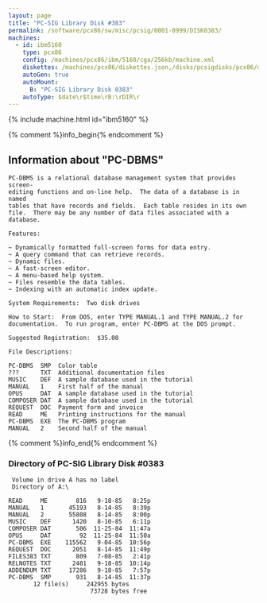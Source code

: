 ```yaml
---
layout: page
title: "PC-SIG Library Disk #383"
permalink: /software/pcx86/sw/misc/pcsig/0001-0999/DISK0383/
machines:
  - id: ibm5160
    type: pcx86
    config: /machines/pcx86/ibm/5160/cga/256kb/machine.xml
    diskettes: /machines/pcx86/diskettes.json,/disks/pcsigdisks/pcx86/diskettes.json
    autoGen: true
    autoMount:
      B: "PC-SIG Library Disk 0383"
    autoType: $date\r$time\rB:\rDIR\r
---
```


{% include machine.html id="ibm5160" %}

{% comment %}info_begin{% endcomment %}

## Information about "PC-DBMS"

    PC-DBMS is a relational database management system that provides screen-
    editing functions and on-line help.  The data of a database is in named
    tables that have records and fields.  Each table resides in its own
    file.  There may be any number of data files associated with a
    database.
    
    Features:
    
    ~ Dynamically formatted full-screen forms for data entry.
    ~ A query command that can retrieve records.
    ~ Dynamic files.
    ~ A fast-screen editor.
    ~ A menu-based help system.
    ~ Files resemble the data tables.
    ~ Indexing with an automatic index update.
    
    System Requirements:  Two disk drives
    
    How to Start:  From DOS, enter TYPE MANUAL.1 and TYPE MANUAL.2 for
    documentation.  To run program, enter PC-DBMS at the DOS prompt.
    
    Suggested Registration:  $35.00
    
    File Descriptions:
    
    PC-DBMS  SMP  Color table
    ???      TXT  Additional documentation files
    MUSIC    DEF  A sample database used in the tutorial
    MANUAL   1    First half of the manual
    OPUS     DAT  A sample database used in the tutorial
    COMPOSER DAT  A sample database used in the tutorial
    REQUEST  DOC  Payment form and invoice
    READ     ME   Printing instructions for the manual
    PC-DBMS  EXE  The PC-DBMS program
    MANUAL   2    Second half of the manual
{% comment %}info_end{% endcomment %}


### Directory of PC-SIG Library Disk #0383

     Volume in drive A has no label
     Directory of A:\

    READ     ME        816   9-18-85   8:25p
    MANUAL   1       45193   8-14-85   8:39p
    MANUAL   2       55808   8-14-85   8:00p
    MUSIC    DEF      1420   8-10-85   6:11p
    COMPOSER DAT       506  11-25-84  11:47a
    OPUS     DAT        92  11-25-84  11:50a
    PC-DBMS  EXE    115562   9-04-85  10:56p
    REQUEST  DOC      2051   8-14-85  11:49p
    FILES383 TXT       809   7-08-85   2:41p
    RELNOTES TXT      2481   9-18-85  10:14p
    ADDENDUM TXT     17286   9-18-85   7:57p
    PC-DBMS  SMP       931   8-14-85  11:37p
           12 file(s)     242955 bytes
                           73728 bytes free
